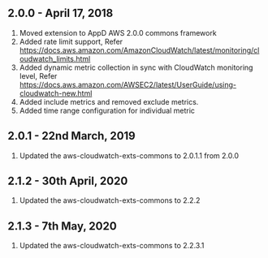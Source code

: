 
## 2.0.0 - April 17, 2018

1. Moved extension to AppD AWS 2.0.0 commons framework
2. Added rate limit support, Refer https://docs.aws.amazon.com/AmazonCloudWatch/latest/monitoring/cloudwatch_limits.html
3. Added dynamic metric collection in sync with CloudWatch monitoring level, Refer https://docs.aws.amazon.com/AWSEC2/latest/UserGuide/using-cloudwatch-new.html
4. Added include metrics and removed exclude metrics.
5. Added time range configuration for individual metric

## 2.0.1 - 22nd March, 2019
1. Updated the aws-cloudwatch-exts-commons to 2.0.1.1 from 2.0.0

## 2.1.2 - 30th April, 2020
1. Updated the aws-cloudwatch-exts-commons to 2.2.2

## 2.1.3 - 7th May, 2020
1. Updated the aws-cloudwatch-exts-commons to 2.2.3.1
